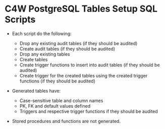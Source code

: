 # C4W PostgreSQL Tables Setup SQL Scripts

- Each script do the following:
    - Drop any existing audit tables (if they should be audited)
    - Create audit tables (if they should be audited)
    - Drop any existing tables
    - Create tables
    - Create trigger functions to insert into audit tables (if they should be audited)
    - Create trigger for the created tables using the created trigger functions (if they should be audited)

- Generated tables have:
    - Case-sensitive table and column names
    - PK, FK and default values defined
    - Triggers and respective trigger functions if they should be audited

- Stored procedures and functions are not generated.